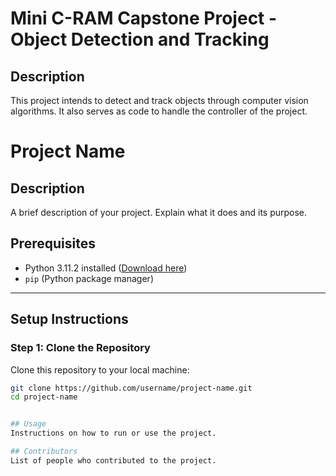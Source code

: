 # Mini C-RAM Capstone Project - Object Detection and Tracking
## Description
This project intends to detect and track objects through computer vision algorithms. It also serves as code to handle the controller of the project.

# Project Name

## Description
A brief description of your project. Explain what it does and its purpose.

## Prerequisites
- Python 3.11.2 installed ([Download here](https://www.python.org/downloads/release/python-3112/))
- `pip` (Python package manager)

---

## Setup Instructions

### Step 1: Clone the Repository
Clone this repository to your local machine:
```bash
git clone https://github.com/username/project-name.git
cd project-name


## Usage
Instructions on how to run or use the project.

## Contributors
List of people who contributed to the project.

